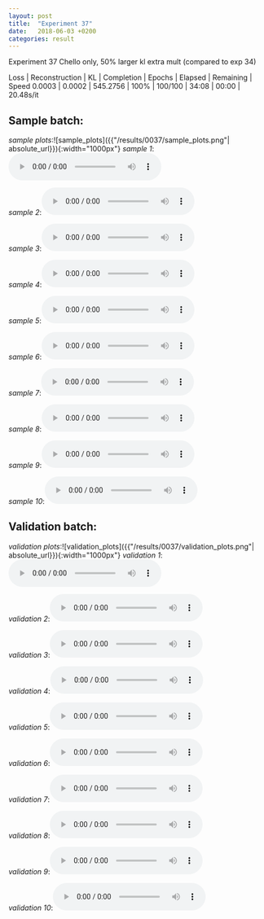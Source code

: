 ```yaml
---
layout: post
title:  "Experiment 37"
date:   2018-06-03 +0200
categories: result
---
```

Experiment 37
Chello only, 50% larger kl extra mult (compared to exp 34)

Loss | Reconstruction | KL | Completion | Epochs | Elapsed | Remaining | Speed
0.0003 | 0.0002 | 545.2756 | 100% | 100/100 | 34:08 | 00:00 | 20.48s/it



## **Sample batch**:
_sample plots_:![sample_plots]({{"/results/0037/sample_plots.png"| absolute_url}}){:width="1000px"}
_sample 1_:<audio src="/ResultsOverview/results/0037/sample_1.wav" controls preload></audio>

_sample 2_:<audio src="/ResultsOverview/results/0037/sample_2.wav" controls preload></audio>

_sample 3_:<audio src="/ResultsOverview/results/0037/sample_3.wav" controls preload></audio>

_sample 4_:<audio src="/ResultsOverview/results/0037/sample_4.wav" controls preload></audio>

_sample 5_:<audio src="/ResultsOverview/results/0037/sample_5.wav" controls preload></audio>

_sample 6_:<audio src="/ResultsOverview/results/0037/sample_6.wav" controls preload></audio>

_sample 7_:<audio src="/ResultsOverview/results/0037/sample_7.wav" controls preload></audio>

_sample 8_:<audio src="/ResultsOverview/results/0037/sample_8.wav" controls preload></audio>

_sample 9_:<audio src="/ResultsOverview/results/0037/sample_9.wav" controls preload></audio>

_sample 10_:<audio src="/ResultsOverview/results/0037/sample_10.wav" controls preload></audio>

## **Validation batch**:
_validation plots_:![validation_plots]({{"/results/0037/validation_plots.png"| absolute_url}}){:width="1000px"}
_validation 1_:<audio src="/ResultsOverview/results/0037/validation_1.wav" controls preload></audio>

_validation 2_:<audio src="/ResultsOverview/results/0037/validation_2.wav" controls preload></audio>

_validation 3_:<audio src="/ResultsOverview/results/0037/validation_3.wav" controls preload></audio>

_validation 4_:<audio src="/ResultsOverview/results/0037/validation_4.wav" controls preload></audio>

_validation 5_:<audio src="/ResultsOverview/results/0037/validation_5.wav" controls preload></audio>

_validation 6_:<audio src="/ResultsOverview/results/0037/validation_6.wav" controls preload></audio>

_validation 7_:<audio src="/ResultsOverview/results/0037/validation_7.wav" controls preload></audio>

_validation 8_:<audio src="/ResultsOverview/results/0037/validation_8.wav" controls preload></audio>

_validation 9_:<audio src="/ResultsOverview/results/0037/validation_9.wav" controls preload></audio>

_validation 10_:<audio src="/ResultsOverview/results/0037/validation_10.wav" controls preload></audio>
